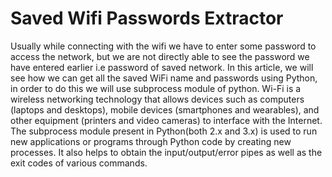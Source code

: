 # Saved Wifi Passwords Extractor

Usually while connecting with the wifi we have to enter some password to access the network, but we are not directly able to see the password we have entered earlier i.e password of saved network. In this article, we will see how we can get all the saved WiFi name and passwords using Python, in order to do this we will use subprocess module of python. Wi-Fi is a wireless networking technology that allows devices such as computers (laptops and desktops), mobile devices (smartphones and wearables), and other equipment (printers and video cameras) to interface with the Internet. The subprocess module present in Python(both 2.x and 3.x) is used to run new applications or programs through Python code by creating new processes. It also helps to obtain the input/output/error pipes as well as the exit codes of various commands.

